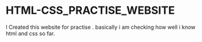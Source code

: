 # HTML-CSS_PRACTISE_WEBSITE
I Created this website for practise . basically i am checking how well i know html and css so far.
